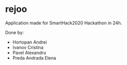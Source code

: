 # rejoo

Application made for SmartHack2020 Hackathon in 24h.

Done by:
 - Hortopan Andrei
 - Ivanov Cristina
 - Pavel Alexandru
 - Preda Andrada Elena
